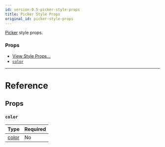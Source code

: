 ```yaml
---
id: version-0.5-picker-style-props
title: Picker Style Props
original_id: picker-style-props
---
```


[Picker](picker.md) style props.

### Props

* [View Style Props...](view-style-props.md)
* [`color`](picker-style-props.md#color)

---

# Reference

## Props

### `color`

| Type              | Required |
| ----------------- | -------- |
| [color](color.md) | No       |
